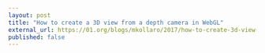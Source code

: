 ```yaml
---
layout: post
title: "How to create a 3D view from a depth camera in WebGL"
external_url: https://01.org/blogs/mkollaro/2017/how-to-create-3d-view-in-webgl
published: false
---
```

